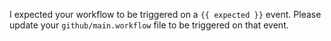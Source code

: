 I expected your workflow to be triggered on a `{{ expected }}` event. Please update your `github/main.workflow` file to be triggered on that event.